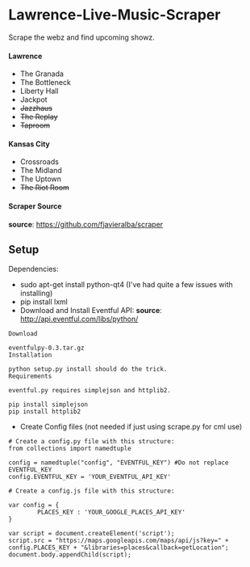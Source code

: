 # Lawrence-Live-Music-Scraper
Scrape the webz and find upcoming showz.

#### Lawrence
- The Granada
- The Bottleneck
- Liberty Hall
- Jackpot
- ~~Jazzhaus~~
- ~~The Replay~~
- ~~Taproom~~

#### Kansas City
- Crossroads
- The Midland
- The Uptown
- ~~The Riot Room~~

#### Scraper Source
__source__: https://github.com/fjavieralba/scraper

## Setup
Dependencies:
- sudo apt-get install python-qt4 (I've had quite a few issues with installing)
- pip install lxml
- Download and Install Eventful API:
__source__: http://api.eventful.com/libs/python/

```
Download

eventfulpy-0.3.tar.gz
Installation

python setup.py install should do the trick.
Requirements

eventful.py requires simplejson and httplib2.

pip install simplejson
pip install httplib2
```

- Create Config files (not needed if just using scrape.py for cml use)

```
# Create a config.py file with this structure:
from collections import namedtuple

config = namedtuple("config", "EVENTFUL_KEY") #Do not replace EVENTFUL_KEY
config.EVENTFUL_KEY = 'YOUR_EVENTFUL_API_KEY'
```

```
# Create a config.js file with this structure:

var config = {
        PLACES_KEY : 'YOUR_GOOGLE_PLACES_API_KEY'
}

var script = document.createElement('script');
script.src = "https://maps.googleapis.com/maps/api/js?key=" + config.PLACES_KEY + "&libraries=places&callback=getLocation";
document.body.appendChild(script);
```
